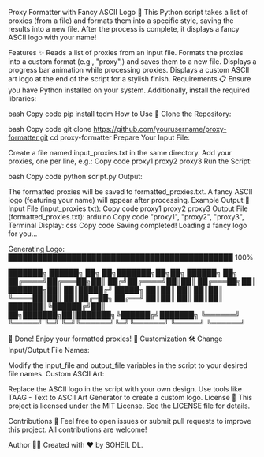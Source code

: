 Proxy Formatter with Fancy ASCII Logo 🎨
This Python script takes a list of proxies (from a file) and formats them into a specific style, saving the results into a new file. After the process is complete, it displays a fancy ASCII logo with your name!

Features ✨
Reads a list of proxies from an input file.
Formats the proxies into a custom format (e.g., "proxy",) and saves them to a new file.
Displays a progress bar animation while processing proxies.
Displays a custom ASCII art logo at the end of the script for a stylish finish.
Requirements 📋
Ensure you have Python installed on your system. Additionally, install the required libraries:

bash
Copy code
pip install tqdm
How to Use 🚀
Clone the Repository:

bash
Copy code
git clone https://github.com/yourusername/proxy-formatter.git
cd proxy-formatter
Prepare Your Input File:

Create a file named input_proxies.txt in the same directory.
Add your proxies, one per line, e.g.:
Copy code
proxy1
proxy2
proxy3
Run the Script:

bash
Copy code
python script.py
Output:

The formatted proxies will be saved to formatted_proxies.txt.
A fancy ASCII logo (featuring your name) will appear after processing.
Example Output 📂
Input File (input_proxies.txt):
Copy code
proxy1
proxy2
proxy3
Output File (formatted_proxies.txt):
arduino
Copy code
"proxy1",
"proxy2",
"proxy3",
Terminal Display:
css
Copy code
Saving completed! Loading a fancy logo for you...

Generating Logo: ██████████████████████████████████████████████ 100%

███████╗ ██████╗ ██╗  ██╗███████╗██╗██╗      ██████╗ ██╗     
██╔════╝██╔═══██╗██║ ██╔╝██╔════╝██║██║     ██╔═══██╗██║     
███████╗██║   ██║█████╔╝ █████╗  ██║██║     ██║   ██║██║     
╚════██║██║   ██║██╔═██╗ ██╔══╝  ██║██║     ██║   ██║██║     
███████║╚██████╔╝██║  ██╗███████╗██║███████╗╚██████╔╝███████╗
╚══════╝ ╚═════╝ ╚═╝  ╚═╝╚══════╝╚═╝╚══════╝ ╚═════╝ ╚══════╝

🎉 Done! Enjoy your formatted proxies! 🎉
Customization 🛠️
Change Input/Output File Names:

Modify the input_file and output_file variables in the script to your desired file names.
Custom ASCII Art:

Replace the ASCII logo in the script with your own design.
Use tools like TAAG - Text to ASCII Art Generator to create a custom logo.
License 📜
This project is licensed under the MIT License. See the LICENSE file for details.

Contributions 🤝
Feel free to open issues or submit pull requests to improve this project. All contributions are welcome!

Author 🙋‍♂️
Created with ❤️ by SOHEIL DL.
